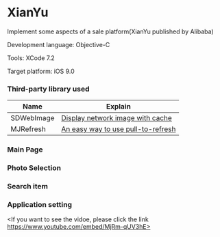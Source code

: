 # XianYu
Implement some aspects of a sale platform(XianYu published by Alibaba)

Development language: Objective-C

Tools: XCode 7.2

Target platform: iOS 9.0

### Third-party library used

Name | Explain
--------- | -------------
SDWebImage | [Display network image with cache](https://github.com/rs/SDWebImage)
MJRefresh | [An easy way to use pull-to-refresh](https://github.com/CoderMJLee/MJRefresh)

### Main Page

### Photo Selection

### Search item

### Application setting

<If you want to see the vidoe, please click the link https://www.youtube.com/embed/MjRm-qUV3hE>
